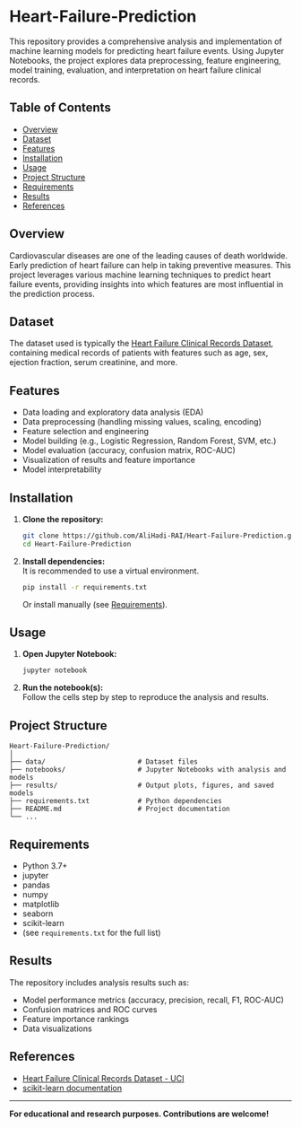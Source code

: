 # Heart-Failure-Prediction

This repository provides a comprehensive analysis and implementation of machine learning models for predicting heart failure events. Using Jupyter Notebooks, the project explores data preprocessing, feature engineering, model training, evaluation, and interpretation on heart failure clinical records.

## Table of Contents

- [Overview](#overview)
- [Dataset](#dataset)
- [Features](#features)
- [Installation](#installation)
- [Usage](#usage)
- [Project Structure](#project-structure)
- [Requirements](#requirements)
- [Results](#results)
- [References](#references)

## Overview

Cardiovascular diseases are one of the leading causes of death worldwide. Early prediction of heart failure can help in taking preventive measures. This project leverages various machine learning techniques to predict heart failure events, providing insights into which features are most influential in the prediction process.

## Dataset

The dataset used is typically the [Heart Failure Clinical Records Dataset](https://archive.ics.uci.edu/ml/datasets/Heart+Failure+Clinical+Records), containing medical records of patients with features such as age, sex, ejection fraction, serum creatinine, and more.

## Features

- Data loading and exploratory data analysis (EDA)
- Data preprocessing (handling missing values, scaling, encoding)
- Feature selection and engineering
- Model building (e.g., Logistic Regression, Random Forest, SVM, etc.)
- Model evaluation (accuracy, confusion matrix, ROC-AUC)
- Visualization of results and feature importance
- Model interpretability

## Installation

1. **Clone the repository:**
   ```bash
   git clone https://github.com/AliHadi-RAI/Heart-Failure-Prediction.git
   cd Heart-Failure-Prediction
   ```

2. **Install dependencies:**  
   It is recommended to use a virtual environment.
   ```bash
   pip install -r requirements.txt
   ```
   Or install manually (see [Requirements](#requirements)).

## Usage

1. **Open Jupyter Notebook:**
   ```bash
   jupyter notebook
   ```
2. **Run the notebook(s):**  
   Follow the cells step by step to reproduce the analysis and results.

## Project Structure

```
Heart-Failure-Prediction/
│
├── data/                       # Dataset files
├── notebooks/                  # Jupyter Notebooks with analysis and models
├── results/                    # Output plots, figures, and saved models
├── requirements.txt            # Python dependencies
├── README.md                   # Project documentation
└── ...
```

## Requirements

- Python 3.7+
- jupyter
- pandas
- numpy
- matplotlib
- seaborn
- scikit-learn
- (see `requirements.txt` for the full list)

## Results

The repository includes analysis results such as:

- Model performance metrics (accuracy, precision, recall, F1, ROC-AUC)
- Confusion matrices and ROC curves
- Feature importance rankings
- Data visualizations

## References

- [Heart Failure Clinical Records Dataset - UCI](https://archive.ics.uci.edu/ml/datasets/Heart+Failure+Clinical+Records)
- [scikit-learn documentation](https://scikit-learn.org/stable/documentation.html)


---

**For educational and research purposes. Contributions are welcome!**
